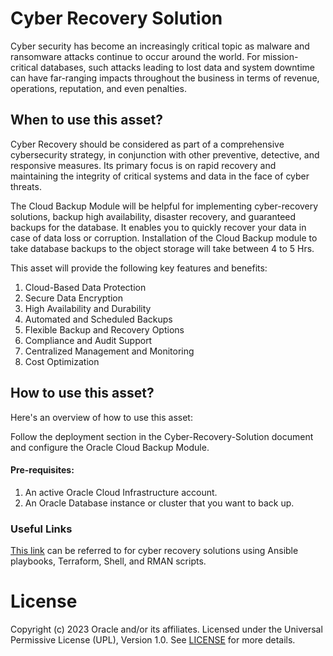 # Cyber Recovery Solution

Cyber security has become an increasingly critical topic as malware and ransomware attacks continue to occur around the world. For mission-critical databases, such attacks leading to lost data and system downtime can have far-ranging impacts throughout the business in terms of revenue, operations, reputation, and even penalties.

## When to use this asset?

Cyber Recovery should be considered as part of a comprehensive cybersecurity strategy, in conjunction with other preventive, detective, and responsive measures. Its primary focus is on rapid recovery and maintaining the integrity of critical systems and data in the face of cyber threats.

The Cloud Backup Module will be helpful for implementing cyber-recovery solutions, backup high availability, disaster recovery, and guaranteed backups for the database. It enables you to quickly recover your data in case of data loss or corruption. Installation of the Cloud Backup module to take database backups to the object storage will take between 4 to 5 Hrs.

This asset will provide the following key features and benefits:

1) Cloud-Based Data Protection
2) Secure Data Encryption
3) High Availability and Durability
4) Automated and Scheduled Backups
5) Flexible Backup and Recovery Options
6) Compliance and Audit Support
7) Centralized Management and Monitoring
8) Cost Optimization

## How to use this asset?

Here's an overview of how to use this asset:

Follow the deployment section in the Cyber-Recovery-Solution document and configure the Oracle Cloud Backup Module.

#### Pre-requisites:

1) An active Oracle Cloud Infrastructure account.
2) An Oracle Database instance or cluster that you want to back up.

### Useful Links

[This link](https://docs.oracle.com/en/solutions/oci-automated-cyber-recovery/) can be referred to for cyber recovery solutions using Ansible playbooks, Terraform, Shell, and RMAN scripts.

# License
Copyright (c) 2023 Oracle and/or its affiliates.
Licensed under the Universal Permissive License (UPL), Version 1.0.
See [LICENSE](LICENSE) for more details.
